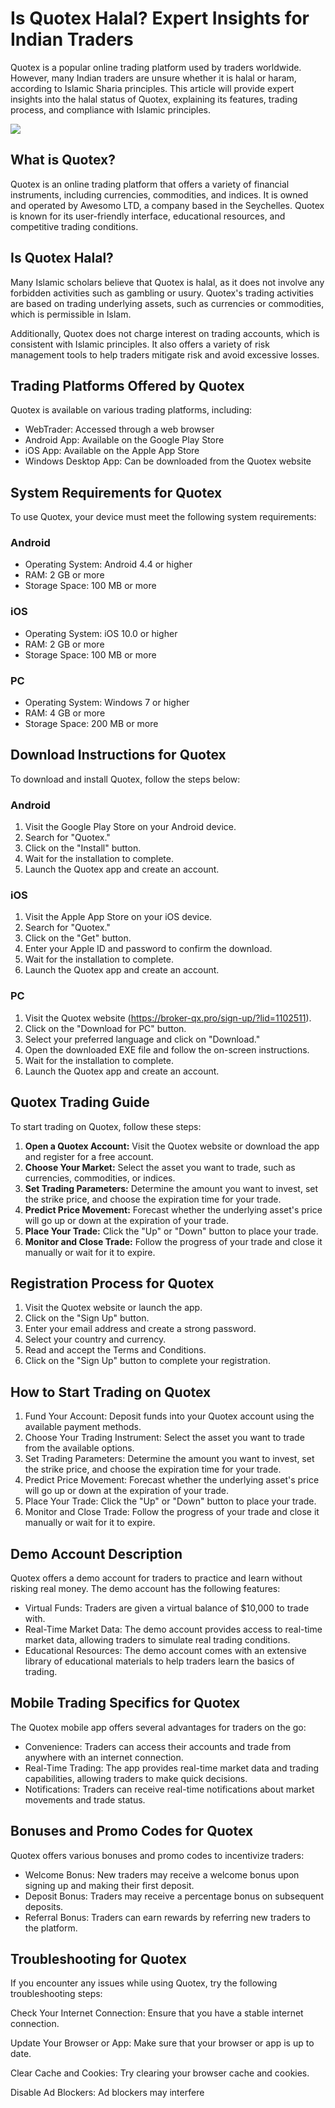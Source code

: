 # Is Quotex Halal? Expert Insights for Indian Traders

Quotex is a popular online trading platform used by traders worldwide.
However, many Indian traders are unsure whether it is halal or haram,
according to Islamic Sharia principles. This article will provide expert
insights into the halal status of Quotex, explaining its features,
trading process, and compliance with Islamic principles.

[![](https://static.quotex.io/files/4_en/300_250.jpg)](https://traff.sbs/brokerqxlid)

## What is Quotex?

Quotex is an online trading platform that offers a variety of financial
instruments, including currencies, commodities, and indices. It is owned
and operated by Awesomo LTD, a company based in the Seychelles. Quotex
is known for its user-friendly interface, educational resources, and
competitive trading conditions.

## Is Quotex Halal?

Many Islamic scholars believe that Quotex is halal, as it does not
involve any forbidden activities such as gambling or usury. Quotex\'s
trading activities are based on trading underlying assets, such as
currencies or commodities, which is permissible in Islam.

Additionally, Quotex does not charge interest on trading accounts, which
is consistent with Islamic principles. It also offers a variety of risk
management tools to help traders mitigate risk and avoid excessive
losses.

## Trading Platforms Offered by Quotex

Quotex is available on various trading platforms, including:

-   WebTrader: Accessed through a web browser
-   Android App: Available on the Google Play Store
-   iOS App: Available on the Apple App Store
-   Windows Desktop App: Can be downloaded from the Quotex website

## System Requirements for Quotex

To use Quotex, your device must meet the following system requirements:

### Android

-   Operating System: Android 4.4 or higher
-   RAM: 2 GB or more
-   Storage Space: 100 MB or more

### iOS

-   Operating System: iOS 10.0 or higher
-   RAM: 2 GB or more
-   Storage Space: 100 MB or more

### PC

-   Operating System: Windows 7 or higher
-   RAM: 4 GB or more
-   Storage Space: 200 MB or more

## Download Instructions for Quotex

To download and install Quotex, follow the steps below:

### Android

1.  Visit the Google Play Store on your Android device.
2.  Search for "Quotex."
3.  Click on the "Install" button.
4.  Wait for the installation to complete.
5.  Launch the Quotex app and create an account.

### iOS

1.  Visit the Apple App Store on your iOS device.
2.  Search for "Quotex."
3.  Click on the "Get" button.
4.  Enter your Apple ID and password to confirm the download.
5.  Wait for the installation to complete.
6.  Launch the Quotex app and create an account.

### PC

1.  Visit the Quotex website
    (https://broker-qx.pro/sign-up/?lid=1102511).
2.  Click on the "Download for PC" button.
3.  Select your preferred language and click on "Download."
4.  Open the downloaded EXE file and follow the on-screen instructions.
5.  Wait for the installation to complete.
6.  Launch the Quotex app and create an account.

## Quotex Trading Guide

To start trading on Quotex, follow these steps:

1.  **Open a Quotex Account:** Visit the Quotex website or download the
    app and register for a free account.
2.  **Choose Your Market:** Select the asset you want to trade, such as
    currencies, commodities, or indices.
3.  **Set Trading Parameters:** Determine the amount you want to invest,
    set the strike price, and choose the expiration time for your trade.
4.  **Predict Price Movement:** Forecast whether the underlying asset\'s
    price will go up or down at the expiration of your trade.
5.  **Place Your Trade:** Click the "Up" or "Down" button to
    place your trade.
6.  **Monitor and Close Trade:** Follow the progress of your trade and
    close it manually or wait for it to expire.

## Registration Process for Quotex

1.  Visit the Quotex website or launch the app.
2.  Click on the "Sign Up" button.
3.  Enter your email address and create a strong password.
4.  Select your country and currency.
5.  Read and accept the Terms and Conditions.
6.  Click on the "Sign Up" button to complete your registration.

## How to Start Trading on Quotex

1.  Fund Your Account: Deposit funds into your Quotex account using the
    available payment methods.
2.  Choose Your Trading Instrument: Select the asset you want to trade
    from the available options.
3.  Set Trading Parameters: Determine the amount you want to invest, set
    the strike price, and choose the expiration time for your trade.
4.  Predict Price Movement: Forecast whether the underlying asset\'s
    price will go up or down at the expiration of your trade.
5.  Place Your Trade: Click the "Up" or "Down" button to
    place your trade.
6.  Monitor and Close Trade: Follow the progress of your trade and close
    it manually or wait for it to expire.

## Demo Account Description

Quotex offers a demo account for traders to practice and learn without
risking real money. The demo account has the following features:

-   Virtual Funds: Traders are given a virtual balance of \$10,000 to
    trade with.
-   Real-Time Market Data: The demo account provides access to real-time
    market data, allowing traders to simulate real trading conditions.
-   Educational Resources: The demo account comes with an extensive
    library of educational materials to help traders learn the basics of
    trading.

## Mobile Trading Specifics for Quotex

The Quotex mobile app offers several advantages for traders on the go:

-   Convenience: Traders can access their accounts and trade from
    anywhere with an internet connection.
-   Real-Time Trading: The app provides real-time market data and
    trading capabilities, allowing traders to make quick decisions.
-   Notifications: Traders can receive real-time notifications about
    market movements and trade status.

## Bonuses and Promo Codes for Quotex

Quotex offers various bonuses and promo codes to incentivize traders:

-   Welcome Bonus: New traders may receive a welcome bonus upon signing
    up and making their first deposit.
-   Deposit Bonus: Traders may receive a percentage bonus on subsequent
    deposits.
-   Referral Bonus: Traders can earn rewards by referring new traders to
    the platform.

## Troubleshooting for Quotex

If you encounter any issues while using Quotex, try the following
troubleshooting steps:

Check Your Internet Connection: Ensure that you have a stable internet
connection.

Update Your Browser or App: Make sure that your browser or app is up to
date.

Clear Cache and Cookies: Try clearing your browser cache and cookies.

Disable Ad Blockers: Ad blockers may interfere

